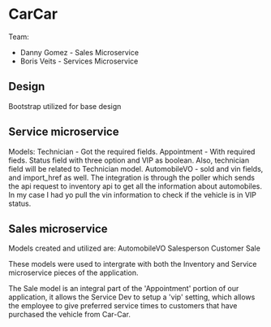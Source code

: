 # CarCar

Team:

* Danny Gomez - Sales Microservice
* Boris Veits - Services Microservice
## Design
Bootstrap utilized for base design
## Service microservice
Models:
 Technician - Got the required fields.
Appointment - With required fieds. Status field with three option and VIP as boolean. Also, technician field will be related to Technician model.
AutomobileVO - sold and vin fields, and import_href as well.  The integration is through the poller which sends the api request to inventory api to get all the information about automobiles. In my case I had yo pull the vin information to check if the vehicle is in VIP status.


## Sales microservice
Models created and utilized are:
AutomobileVO
Salesperson
Customer
Sale

These models were used to intergrate with both the Inventory and Service microservice pieces of the application.

The Sale model is an integral part of the 'Appointment' portion of our application, it allows the Service Dev to setup a 'vip' setting, which allows the employee to give preferred service times to customers that have purchased the vehicle from Car-Car.

